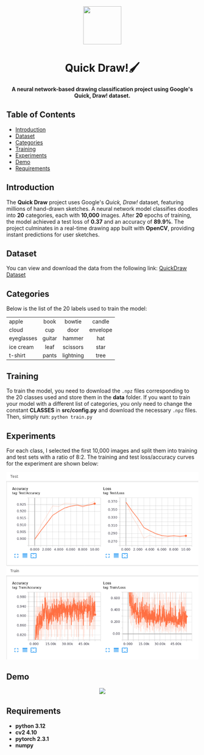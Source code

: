 <div align="center">
  <img src="https://emojipedia-us.s3.amazonaws.com/source/skype/289/artist-palette_1f3a8.png" width="100" height="100"/>
</div>

<h1 align="center">Quick Draw!🖌️</h1>
<p align="center">
  <strong>A neural network-based drawing classification project using Google's Quick, Draw! dataset.</strong>
</p>

## Table of Contents
- [Introduction](#introduction)
- [Dataset](#dataset)
- [Categories](#categories)
- [Training](#training)
- [Experiments](#experiments)
- [Demo](#demo)
- [Requirements](#requirements)

## Introduction
The **Quick Draw** project uses Google's *Quick, Draw!* dataset, featuring millions of hand-drawn sketches. A neural network model classifies doodles into **20** categories, each with **10,000** images. After **20** epochs of training, the model achieved a test loss of **0.37** and an accuracy of **89.9%**. The project culminates in a real-time drawing app built with **OpenCV**, providing instant predictions for user sketches.

## Dataset 
You can view and download the data from the following link: [QuickDraw Dataset](https://console.cloud.google.com/storage/browser/quickdraw_dataset/sketchrnn)

## Categories
Below is the list of the 20 labels used to train the model:

|           |           |           |           |
|-----------|:-----------:|:-----------:|:-----------:|
|   apple   |   book    |   bowtie  |   candle  |
|   cloud   |    cup    |   door    | envelope  |
|eyeglasses |  guitar   |   hammer  |    hat    |
| ice cream |   leaf    | scissors  |   star    |
|  t-shirt  |   pants   | lightning |    tree   |

## Training
To train the model, you need to download the `.npz` files corresponding to the 20 classes used and store them in the **data** folder. If you want to train your model with a different list of categories, you only need to change the constant **CLASSES** in **src/config.py** and download the necessary `.npz` files. Then, simply run: `python train.py`

## Experiments
For each class, I selected the first 10,000 images and split them into training and test sets with a ratio of 8:2. The training and test loss/accuracy curves for the experiment are shown below:

<p align="center">
  <img src="demo/loss_accuracy_curves.png" alt="Loss and Accuracy Curves" width="700">
</p>

## Demo
<p align="center">
 <img src="./demo/demo.gif" width=800>
</p>

## Requirements
* **python 3.12**
* **cv2 4.10**
* **pytorch 2.3.1** 
* **numpy**
